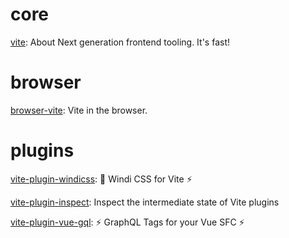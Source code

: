 # core

[vite](https://github.com/vitejs/vite): About
Next generation frontend tooling. It's fast!

# browser

[browser-vite](https://github.com/divriots/browser-vite): Vite in the browser.

# plugins

[vite-plugin-windicss](https://github.com/windicss/vite-plugin-windicss): 🍃 Windi CSS for Vite ⚡️

[vite-plugin-inspect](https://github.com/antfu/vite-plugin-inspect): Inspect the intermediate state of Vite plugins

[vite-plugin-vue-gql](https://github.com/wheatjs/vite-plugin-vue-gql): ⚡ GraphQL Tags for your Vue SFC ⚡